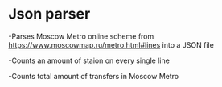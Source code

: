 # Json parser
 -Parses Moscow Metro online scheme from https://www.moscowmap.ru/metro.html#lines into a JSON file
 
 -Counts an amount of staion on every single line 
 
 -Counts total amount of transfers in Moscow Metro